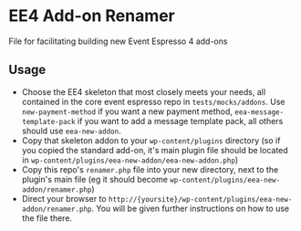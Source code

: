 # EE4 Add-on Renamer
File for facilitating building new Event Espresso 4 add-ons

## Usage

* Choose the EE4 skeleton that most closely meets your needs, all contained in the core event espresso repo in `tests/mocks/addons`. Use `new-payment-method` if you want a new payment method, 
`eea-message-template-pack` if you want to add a message template pack, all others should use `eea-new-addon`.
* Copy that skeleton addon to your `wp-content/plugins` directory (so if you copied the standard add-on, it's main plugin file should be located in `wp-content/plugins/eea-new-addon/eea-new-addon.php`)
* Copy this repo's `renamer.php` file into your new directory, next to the plugin's main file (eg it should become `wp-content/plugins/eea-new-addon/renamer.php`)
* Direct your browser to `http://{yoursite}/wp-content/plugins/eea-new-addon/renamer.php`. You will be given further instructions on how to use the file there. 


